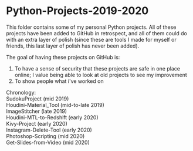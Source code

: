 # Python-Projects-2019-2020
This folder contains some of my personal Python projects. All of these projects have been added to GitHub in retrospect, and all of them could do with an extra layer of polish (since these are tools I made for myself or friends, this last layer of polish has never been added).

The goal of having these projects on GitHub is:
  1) To have a sense of security that these projects are safe in one place online; I value being able to look at old projects to see my improvement
  3) To show people what i've worked on
  
Chronology:  
  SudokuProject (mid 2019)  
  Houdini-Material_Tool (mid-to-late 2019)  
  ImageStitcher (late 2019)  
  Houdini-MTL-to-Redshift (early 2020)  
  Kivy-Project (early 2020)  
  Instagram-Delete-Tool (early 2020)  
  Photoshop-Scripting (mid 2020)  
  Get-Slides-from-Video (mid 2020)  
